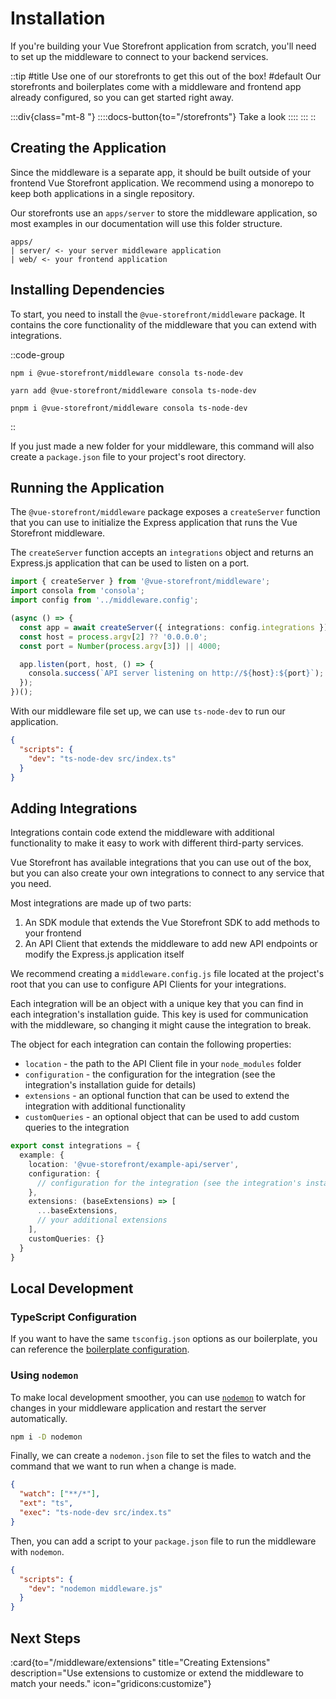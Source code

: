 # Installation

If you're building your Vue Storefront application from scratch, you'll need to set up the middleware to connect to your backend services. 

::tip
#title
Use one of our storefronts to get this out of the box!
#default
Our storefronts and boilerplates come with a middleware and frontend app already configured, so you can get started right away.

:::div{class="mt-8 "}
::::docs-button{to="/storefronts"}
Take a look
::::
:::
::

## Creating the Application

Since the middleware is a separate app, it should be built outside of your frontend Vue Storefront application. We recommend using a monorepo to keep both applications in a single repository. 

Our storefronts use an `apps/server` to store the middleware application, so most examples in our documentation will use this folder structure.

```text
apps/
| server/ <- your server middleware application
| web/ <- your frontend application
```

## Installing Dependencies

To start, you need to install the `@vue-storefront/middleware` package. It contains the core functionality of the middleware that you can extend with integrations.

::code-group
```sh[npm]
npm i @vue-storefront/middleware consola ts-node-dev
```
```sh[yarn]
yarn add @vue-storefront/middleware consola ts-node-dev
```
```sh[pnpm]
pnpm i @vue-storefront/middleware consola ts-node-dev
```
::

If you just made a new folder for your middleware, this command will also create a `package.json` file to your project's root directory. 

## Running the Application

The `@vue-storefront/middleware` package exposes a `createServer` function that you can use to initialize the Express application that runs the Vue Storefront middleware.

The `createServer` function accepts an `integrations` object and returns an Express.js application that can be used to listen on a port.


```ts [src/index.ts]
import { createServer } from '@vue-storefront/middleware';
import consola from 'consola';
import config from '../middleware.config';

(async () => {
  const app = await createServer({ integrations: config.integrations });
  const host = process.argv[2] ?? '0.0.0.0';
  const port = Number(process.argv[3]) || 4000;

  app.listen(port, host, () => {
    consola.success(`API server listening on http://${host}:${port}`);
  });
})();
```

With our middleware file set up, we can use `ts-node-dev` to run our application.

```json [package.json]
{
  "scripts": {
    "dev": "ts-node-dev src/index.ts"
  }
}
```



## Adding Integrations

Integrations contain code extend the middleware with additional functionality to make it easy to work with different third-party services. 

Vue Storefront has available integrations that you can use out of the box, but you can also create your own integrations to connect to any service that you need.

Most integrations are made up of two parts:
1. An SDK module that extends the Vue Storefront SDK to add methods to your frontend
2. An API Client that extends the middleware to add new API endpoints or modify the Express.js application itself

We recommend creating a `middleware.config.js` file located at the project's root that you can use to configure API Clients for your integrations. 

Each integration will be an object with a unique key that you can find in each integration's installation guide. This key is used for communication with the middleware, so changing it might cause the integration to break.

The object for each integration can contain the following properties:

- `location` - the path to the API Client file in your `node_modules` folder
- `configuration` - the configuration for the integration (see the integration's installation guide for details)
- `extensions` - an optional function that can be used to extend the integration with additional functionality
- `customQueries` - an optional object that can be used to add custom queries to the integration

```ts [middleware.config.ts]
export const integrations = {
  example: {
    location: '@vue-storefront/example-api/server',
    configuration: {
      // configuration for the integration (see the integration's installation guide for details)
    },
    extensions: (baseExtensions) => [
      ...baseExtensions,
      // your additional extensions
    ],
    customQueries: {}
  }
}
```

## Local Development

### TypeScript Configuration

If you want to have the same `tsconfig.json` options as our boilerplate, you can reference the [boilerplate configuration](https://github.com/vuestorefront/storefront-nuxt3-boilerplate/blob/develop/apps/server/tsconfig.json).

### Using `nodemon`

To make local development smoother, you can use [`nodemon`](https://www.npmjs.com/package/nodemon) to watch for changes in your middleware application and restart the server automatically. 

```sh
npm i -D nodemon
```

Finally, we can create a `nodemon.json` file to set the files to watch and the command that we want to run when a change is made.

```json [nodemon.json]
{
  "watch": ["**/*"],
  "ext": "ts",
  "exec": "ts-node-dev src/index.ts"
}

```

Then, you can add a script to your `package.json` file to run the middleware with `nodemon`.

```json
{
  "scripts": {
    "dev": "nodemon middleware.js"
  }
}
```

## Next Steps

:card{to="/middleware/extensions" title="Creating Extensions" description="Use extensions to customize or extend the middleware to match your needs." icon="gridicons:customize"}

